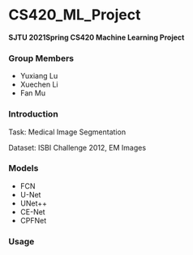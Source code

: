 # CS420_ML_Project

**SJTU 2021Spring CS420 Machine Learning Project** 

### Group Members

- Yuxiang Lu
- Xuechen Li
- Fan Mu

### Introduction

Task: Medical Image Segmentation 

Dataset: ISBI Challenge 2012, EM Images

### Models

- FCN
- U-Net
- UNet++
- CE-Net
- CPFNet

### Usage

